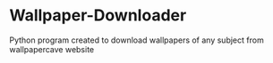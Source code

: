 # Wallpaper-Downloader
Python program created to download wallpapers of any subject from wallpapercave website
